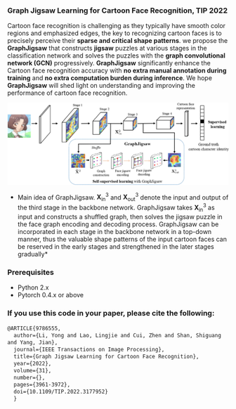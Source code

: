 ### Graph Jigsaw Learning for Cartoon Face Recognition, TIP 2022 

Cartoon face recognition is challenging as they typically have smooth color regions and emphasized edges, the key to recognizing cartoon faces is to precisely perceive their **sparse and critical shape patterns**. we propose the **GraphJigsaw** that constructs **jigsaw** puzzles at various stages in the classification network and solves the puzzles with the **graph convolutional network (GCN)** progressively.  **GraphJigsaw** significantly enhance the Cartoon face recognition accuracy with **no extra manual annotation during training** and **no extra computation burden during inference**.  We hope **GraphJigsaw** will shed light on understanding and improving the performance of cartoon face recognition.



![](figure2.jpg)
* Main idea of GraphJigsaw. $\mathbf{X}^3_{\text{in}}$  and  $\mathbf{X}^3_{\text{out}}$ denote the input and output of the third stage in the backbone network. GraphJigsaw takes $\mathbf{X}^3_{\text{in}}$ as input and constructs a shuffled graph, then  solves the jigsaw puzzle in the face graph encoding and decoding process. GraphJigsaw can be incorporated in each stage in the backbone network in a top-down manner, thus the valuable shape patterns of the input cartoon faces can be reserved in the early stages and strengthened in the later stages gradually*



### Prerequisites
- Python 2.x
- Pytorch 0.4.x or above



### If you use this code in your paper, please cite the following:
```
@ARTICLE{9786555,
  author={Li, Yong and Lao, Lingjie and Cui, Zhen and Shan, Shiguang and Yang, Jian},
  journal={IEEE Transactions on Image Processing}, 
  title={Graph Jigsaw Learning for Cartoon Face Recognition}, 
  year={2022},
  volume={31},
  number={},
  pages={3961-3972},
  doi={10.1109/TIP.2022.3177952}
  }
```

